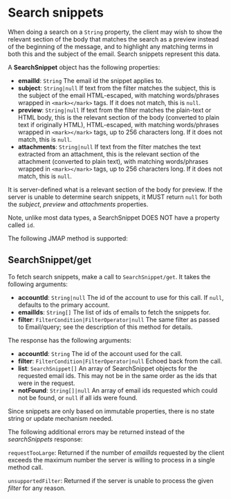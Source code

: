 # Search snippets

When doing a search on a `String` property, the client may wish to show the relevant section of the body that matches the search as a preview instead of the beginning of the message, and to highlight any matching terms in both this and the subject of the email. Search snippets represent this data.

A **SearchSnippet** object has the following properties:

- **emailId**: `String`
  The email id the snippet applies to.
- **subject**: `String|null`
  If text from the filter matches the subject, this is the subject of the email HTML-escaped, with matching words/phrases wrapped in `<mark></mark>` tags. If it does not match, this is `null`.
- **preview**: `String|null`
  If text from the filter matches the plain-text or HTML body, this is the relevant section of the body (converted to plain text if originally HTML), HTML-escaped, with matching words/phrases wrapped in `<mark></mark>` tags, up to 256 characters long. If it does not match, this is `null`.
- **attachments**: `String|null`
  If text from the filter matches the text extracted from an attachment, this is the relevant section of the attachment (converted to plain text), with matching words/phrases wrapped in `<mark></mark>` tags, up to 256 characters long. If it does not match, this is `null`.

It is server-defined what is a relevant section of the body for preview. If the server is unable to determine search snippets, it MUST return `null` for both the *subject*, *preview* and *attachments* properties.

Note, unlike most data types, a SearchSnippet DOES NOT have a property called `id`.

The following JMAP method is supported:

## SearchSnippet/get

To fetch search snippets, make a call to `SearchSnippet/get`. It takes the following arguments:

- **accountId**: `String|null`
  The id of the account to use for this call. If `null`, defaults to the primary account.
- **emailIds**: `String[]`
  The list of ids of emails to fetch the snippets for.
- **filter**: `FilterCondition|FilterOperator|null`
  The same filter as passed to Email/query; see the description of this method for details.

The response has the following arguments:

- **accountId**: `String`
  The id of the account used for the call.
- **filter**: `FilterCondition|FilterOperator|null`
  Echoed back from the call.
- **list**: `SearchSnippet[]`
  An array of SearchSnippet objects for the requested email ids. This may not be in the same order as the ids that were in the request.
- **notFound**: `String[]|null`
  An array of email ids requested which could not be found, or `null` if all
  ids were found.

Since snippets are only based on immutable properties, there is no state string or update mechanism needed.

The following additional errors may be returned instead of the *searchSnippets* response:

`requestTooLarge`: Returned if the number of *emailIds* requested by the client exceeds the maximum number the server is willing to process in a single method call.

`unsupportedFilter`: Returned if the server is unable to process the given *filter* for any reason.
